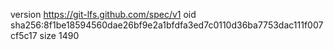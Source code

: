 version https://git-lfs.github.com/spec/v1
oid sha256:8f1be18594560dae26bf9e2a1bfdfa3ed7c0110d36ba7753dac111f007cf5c17
size 1490
